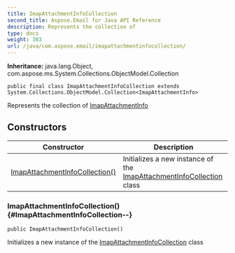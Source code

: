 ```yaml
---
title: ImapAttachmentInfoCollection
second_title: Aspose.Email for Java API Reference
description: Represents the collection of
type: docs
weight: 303
url: /java/com.aspose.email/imapattachmentinfocollection/
---
```

**Inheritance:**
java.lang.Object, com.aspose.ms.System.Collections.ObjectModel.Collection
```
public final class ImapAttachmentInfoCollection extends System.Collections.ObjectModel.Collection<ImapAttachmentInfo>
```

Represents the collection of [ImapAttachmentInfo](../../com.aspose.email/imapattachmentinfo)
## Constructors

| Constructor | Description |
| --- | --- |
| [ImapAttachmentInfoCollection()](#ImapAttachmentInfoCollection--) | Initializes a new instance of the [ImapAttachmentInfoCollection](../../com.aspose.email/imapattachmentinfocollection) class |
### ImapAttachmentInfoCollection() {#ImapAttachmentInfoCollection--}
```
public ImapAttachmentInfoCollection()
```


Initializes a new instance of the [ImapAttachmentInfoCollection](../../com.aspose.email/imapattachmentinfocollection) class

